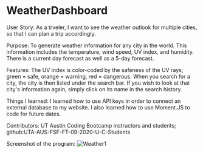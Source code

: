 # WeatherDashboard
User Story: As a trveler, I want to see the weather outlook for multiple cities, so that I can plan a trip accordingly.

Purpose: To generate weather information for any city in the world. This information includes the temperature, wind speed, UV index, and humidity. There is a current day forecast as well as a 5-day forecast. 

Features: The UV index is color-coded by the safeness of the UV rays; green = safe, orange = warning, red = dangerous. When you search for a city, the city is then listed under the search bar. If you wish to look at that city's information again, simply click on its name in the search history.

Things I learned: I learned how to use API keys in order to connect an external database to my website. I also learned how to use Moment.JS to code for future dates. 

Contributors: UT Austin Coding Bootcamp instructors and students; github:UTA-AUS-FSF-FT-09-2020-U-C-Students

Screenshot of the program: ![Weather1](https://user-images.githubusercontent.com/64928939/95279791-2ef5d700-0819-11eb-91fa-a139ab86e6b5.png)